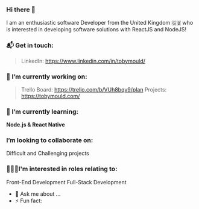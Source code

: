 ### Hi there 👋
I am an enthusiastic software Developer from the United Kingdom :uk: who is interested in developing software solutions with ReactJS and NodeJS!

### 📬 Get in touch: 
> LinkedIn: https://www.linkedin.com/in/tobymould/

### 🔭 I’m currently working on:
 > Trello Board: https://trello.com/b/VUh8bqv9/plan
 > Projects: https://tobymould.com/

### 🌱 I’m currently learning: 
__Node.js & React Native__

### I’m looking to collaborate on:
Difficult and Challenging projects 

### 👬👭👫I'm interested in roles relating to:
Front-End Development
Full-Stack Development

- 💬 Ask me about ...
- ⚡ Fun fact: 

<!--
**tobymould/tobymould** is a ✨ _special_ ✨ repository because its `README.md` (this file) appears on your GitHub profile.

Here are some ideas to get you started:

- 🔭 I’m currently working on ...
- 🌱 I’m currently learning ...
- 👯 I’m looking to collaborate on ...
- 🤔 I’m looking for help with ...
- 💬 Ask me about ...
- 📫 How to reach me: ...
- 😄 Pronouns: ...
- ⚡ Fun fact: ...
-->
